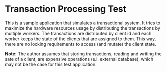 # Transaction Processing Test
This is a sample application that simulates a transactional system. It tries to maximize the hardware resources usage by distributing the transactions by multiple workers. The transactions are distributed by client id and each worker keeps the state of the clients that are assigned to them. This way, there are no locking requirements to access (and mutate) the client state.

**Note:** The author assumes that storing transactions, reading and writing the sate of a client, are expensive operations (e.i. external database), which may not be the case for this test application.